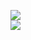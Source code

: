 [![](https://img.shields.io/badge/Made%20With-Github%20Spray-lightgrey.svg?style=for-the-badge&logo=github)](https://github.com/Annihil/github-spray#4941)  
[![](https://i.imgur.com/2DrTn0Z.gif)](https://github.com/Annihil/github-spray)
